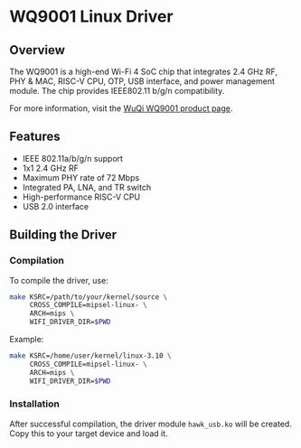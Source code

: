 # WQ9001 Linux Driver

## Overview
The WQ9001 is a high-end Wi-Fi 4 SoC chip that integrates 2.4 GHz RF, PHY & MAC, RISC-V CPU, OTP, USB interface, and power management module. The chip provides IEEE802.11 b/g/n compatibility.  

For more information, visit the [WuQi WQ9001 product page](https://www.wuqi-micro.com/en/product-center/digital-wifi-chip/5).

## Features
- IEEE 802.11a/b/g/n support
- 1x1 2.4 GHz RF
- Maximum PHY rate of 72 Mbps 
- Integrated PA, LNA, and TR switch
- High-performance RISC-V CPU
- USB 2.0 interface

## Building the Driver

### Compilation

To compile the driver, use:

```bash
make KSRC=/path/to/your/kernel/source \
     CROSS_COMPILE=mipsel-linux- \
     ARCH=mips \
     WIFI_DRIVER_DIR=$PWD
```

Example:
```bash
make KSRC=/home/user/kernel/linux-3.10 \
     CROSS_COMPILE=mipsel-linux- \
     ARCH=mips \
     WIFI_DRIVER_DIR=$PWD
```

### Installation
After successful compilation, the driver module `hawk_usb.ko` will be created. Copy this to your target device and load it.
